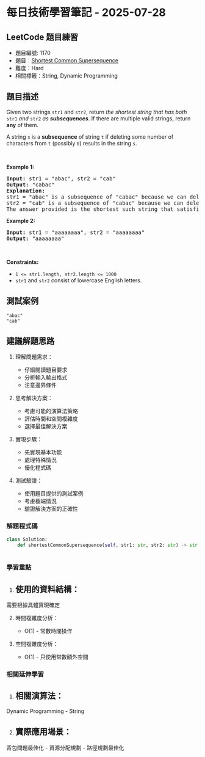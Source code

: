 # 每日技術學習筆記 - 2025-07-28

## LeetCode 題目練習
- 題目編號: 1170
- 題目：[Shortest Common Supersequence ](https://leetcode.com/problems/shortest-common-supersequence)
- 難度：Hard
- 相關標籤：String, Dynamic Programming

## 題目描述
<p>Given two strings <code>str1</code> and <code>str2</code>, return <em>the shortest string that has both </em><code>str1</code><em> and </em><code>str2</code><em> as <strong>subsequences</strong></em>. If there are multiple valid strings, return <strong>any</strong> of them.</p>

<p>A string <code>s</code> is a <strong>subsequence</strong> of string <code>t</code> if deleting some number of characters from <code>t</code> (possibly <code>0</code>) results in the string <code>s</code>.</p>

<p>&nbsp;</p>
<p><strong class="example">Example 1:</strong></p>

<pre>
<strong>Input:</strong> str1 = &quot;abac&quot;, str2 = &quot;cab&quot;
<strong>Output:</strong> &quot;cabac&quot;
<strong>Explanation:</strong> 
str1 = &quot;abac&quot; is a subsequence of &quot;cabac&quot; because we can delete the first &quot;c&quot;.
str2 = &quot;cab&quot; is a subsequence of &quot;cabac&quot; because we can delete the last &quot;ac&quot;.
The answer provided is the shortest such string that satisfies these properties.
</pre>

<p><strong class="example">Example 2:</strong></p>

<pre>
<strong>Input:</strong> str1 = &quot;aaaaaaaa&quot;, str2 = &quot;aaaaaaaa&quot;
<strong>Output:</strong> &quot;aaaaaaaa&quot;
</pre>

<p>&nbsp;</p>
<p><strong>Constraints:</strong></p>

<ul>
	<li><code>1 &lt;= str1.length, str2.length &lt;= 1000</code></li>
	<li><code>str1</code> and <code>str2</code> consist of lowercase English letters.</li>
</ul>


## 測試案例
```
"abac"
"cab"
```

## 建議解題思路
1. 理解問題需求：
   - 仔細閱讀題目要求
   - 分析輸入輸出格式
   - 注意邊界條件

2. 思考解決方案：
   - 考慮可能的演算法策略
   - 評估時間和空間複雜度
   - 選擇最佳解決方案

3. 實現步驟：
   - 先實現基本功能
   - 處理特殊情況
   - 優化程式碼

4. 測試驗證：
   - 使用題目提供的測試案例
   - 考慮極端情況
   - 驗證解決方案的正確性


### 解題程式碼
```python
class Solution:
    def shortestCommonSupersequence(self, str1: str, str2: str) -> str:
        
```

### 學習重點
1. 使用的資料結構：
   - 
需要根據具體實現確定

2. 時間複雜度分析：
   - O(1) - 常數時間操作

3. 空間複雜度分析：
   - O(1) - 只使用常數額外空間

### 相關延伸學習
1. 相關演算法：
   - 
Dynamic Programming   - String

2. 實際應用場景：
   - 
背包問題最佳化   - 資源分配規劃   - 路徑規劃最佳化

